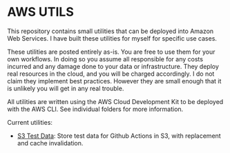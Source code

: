 
# AWS UTILS

This repository contains small utilities that can be deployed into Amazon Web Services. I have built these utilities for myself for specific use cases.

These utilities are posted entirely as-is. You are free to use them for your own workflows. In doing so you assume all responsible for any costs incurred and any damage done to your data or infrastructure. They deploy real resources in the cloud, and you will be charged accordingly. I do not claim they implement best practices. However they are small enough that it is unlikely you will get in any real trouble. 

All utilities are written using the AWS Cloud Development Kit to be deployed with the AWS CLI. See individual folders for more information.

Current utilities:

- [S3 Test Data](s3_test_data): Store test data for Github Actions in S3, with replacement and cache invalidation.




